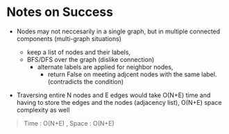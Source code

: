 # Notes on Success
+ Nodes may not neccesarily in a single graph, but in multiple connected components
  (multi-graph situations)

  - keep a list of nodes and their labels,
  - BFS/DFS over the graph (dislike connection)
    - alternate labels are applied for neighbor nodes,
      - return False on meeting adjcent nodes with the same label.
        (contradicts the condition)

+ Traversing entire N nodes and E edges would take O(N+E) time and 
  having to store the edges and the nodes (adjacency list),
   O(N+E) space complexity as well

> Time : O(N+E) , Space : O(N+E)
